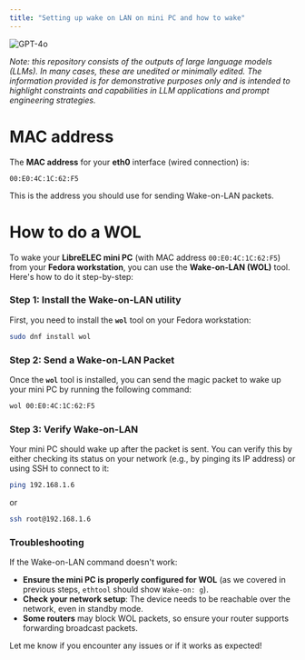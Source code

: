 ```yaml
---
title: "Setting up wake on LAN on mini PC and how to wake"
---
```

![GPT-4o](https://img.shields.io/badge/GPT--4o-3333FF?style=for-the-badge&logo=openai&logoColor=white)



*Note: this repository consists of the outputs of large language models (LLMs). In many cases, these are unedited or minimally edited. The information provided is for demonstrative purposes only and is intended to highlight constraints and capabilities in LLM applications and prompt engineering strategies.*


# MAC address

The **MAC address** for your **eth0** interface (wired connection) is:

```
00:E0:4C:1C:62:F5
```

This is the address you should use for sending Wake-on-LAN packets.

# How to do a WOL

 To wake your **LibreELEC mini PC** (with MAC address `00:E0:4C:1C:62:F5`) from your **Fedora workstation**, you can use the **Wake-on-LAN (WOL)** tool. Here's how to do it step-by-step:

### Step 1: Install the Wake-on-LAN utility
First, you need to install the **`wol`** tool on your Fedora workstation:

```bash
sudo dnf install wol
```

### Step 2: Send a Wake-on-LAN Packet
Once the **`wol`** tool is installed, you can send the magic packet to wake up your mini PC by running the following command:

```bash
wol 00:E0:4C:1C:62:F5
```

### Step 3: Verify Wake-on-LAN
Your mini PC should wake up after the packet is sent. You can verify this by either checking its status on your network (e.g., by pinging its IP address) or using SSH to connect to it:

```bash
ping 192.168.1.6
```

or

```bash
ssh root@192.168.1.6
```

### Troubleshooting
If the Wake-on-LAN command doesn't work:
- **Ensure the mini PC is properly configured for WOL** (as we covered in previous steps, `ethtool` should show `Wake-on: g`).
- **Check your network setup**: The device needs to be reachable over the network, even in standby mode.
- **Some routers** may block WOL packets, so ensure your router supports forwarding broadcast packets.

Let me know if you encounter any issues or if it works as expected!